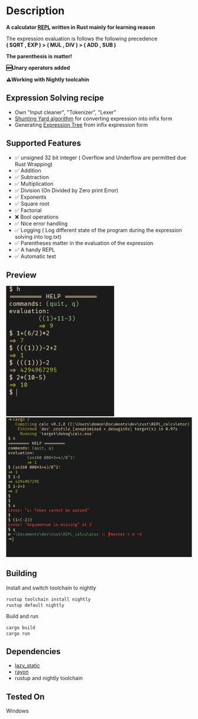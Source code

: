 # Description
**A calculator [REPL](https://en.wikipedia.org/wiki/Read%E2%80%93eval%E2%80%93print_loop) written in Rust mainly for learning reason**<br>

The expression evaluation is follows the following precedence<br>
**( SQRT , EXP ) > ( MUL , DIV ) > ( ADD , SUB )**<br>

**The parenthesis is matter!**<br>

**🆕Unary operators added**<br>

**⚠️Working with Nightly toolcahin**<br>

## Expression Solving recipe
- Own "Input cleaner", "Tokenizer", "Lexer"<br>
- [Shunting Yard algorithm](https://en.wikipedia.org/wiki/Shunting_yard_algorithm) for converting expression into infix form<br>
- Generating [Expression Tree](https://en.wikipedia.org/wiki/Binary_expression_tree) from infix expression form<br>

## Supported Features
- ✅ unsigned 32 bit integer ( Overflow and Underflow are permitted due Rust Wrapping)
- ✅ Addition
- ✅ Subtraction
- ✅ Multiplication
- ✅ Division (On Divided by Zero print Error)
- ✅ Exponents
- ✅ Square root
- ✅ Factorial
- ❌ Bool operations
- ✅ Nice error handling
- ✅ Logging ( Log different state of the program during the expression solving into log.txt)
- ✅ Parentheses matter in the evaluation of the expression
- ✅ A handy REPL
- ✅ Automatic test

## Preview
![REPL preview](./previews/preview1.png)
![REPL preview](./previews/preview2.png)

## Building
Install and switch toolchain to nightly
```console
rustup toolchain install nightly
rustup default nightly

```

Build and run
```console
cargo build
cargo run
```

## Dependencies
- [lazy_static](https://crates.io/crates/lazy_static)
- [rayon](https://crates.io/crates/rayon)
- rustup and nightly toolchain

## Tested On
Windows
